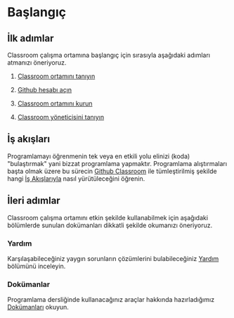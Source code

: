 # Başlangıç

## İlk adımlar

Classroom çalışma ortamına başlangıç için sırasıyla aşağıdaki adımları atmanızı öneriyoruz.

1. [Classroom ortamını tanıyın](./environment)

2. [Github hesabı açın](/refer/github)

3. [Classroom ortamını kurun](./install)

4. [Classroom yöneticisini tanıyın](./manager)

## İş akışları

Programlamayı öğrenmenin tek veya en etkili yolu elinizi (koda) "bulaştırmak" yani bizzat programlama yapmaktır.
Programlama alıştırmaları başta olmak üzere bu sürecin [Github Classroom](/refer/github) ile tümleştirilmiş şekilde
hangi [İş Akışlarıyla](./workflow) nasıl yürütüleceğini öğrenin.

## İleri adımlar

Classroom çalışma ortamını etkin şekilde kullanabilmek için aşağıdaki bölümlerde sunulan dokümanları dikkatli şekilde
okumanızı öneriyoruz.

### Yardım

Karşılaşabileceğiniz yaygın sorunların çözümlerini bulabileceğiniz [Yardım](/help) bölümünü inceleyin.

### Dokümanlar

Programlama dersliğinde kullanacağınız araçlar hakkında hazırladığımız [Dokümanları](/refer) okuyun.
